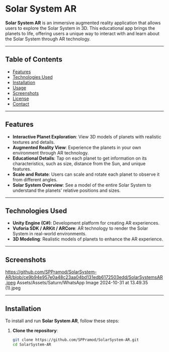 # Solar System AR

**Solar System AR** is an immersive augmented reality application that allows users to explore the Solar System in 3D. This educational app brings the planets to life, offering users a unique way to interact with and learn about the Solar System through AR technology.

---

## Table of Contents
- [Features](#features)
- [Technologies Used](#technologies-used)
- [Installation](#installation)
- [Usage](#usage)
- [Screenshots](#screenshots)
- [License](#license)
- [Contact](#contact)

---

## Features

- **Interactive Planet Exploration**: View 3D models of planets with realistic textures and details.
- **Augmented Reality View**: Experience the planets in your own environment through AR technology.
- **Educational Details**: Tap on each planet to get information on its characteristics, such as size, distance from the Sun, and unique features.
- **Scale and Rotate**: Users can scale and rotate each planet to observe it from different angles.
- **Solar System Overview**: See a model of the entire Solar System to understand the planets' relative positions and sizes.

---

## Technologies Used

- **Unity Engine (C#)**: Development platform for creating AR experiences.
- **Vuforia SDK / ARKit / ARCore**: AR technology to render the Solar System in real-world environments.
- **3D Modeling**: Realistic models of planets to enhance the AR experience.
  
---

## Screenshots

https://github.com/SPPramod/SolarSystem-AR/blob/ce9b94e957e0a48c23aa04bd131edb6172503edd/SolarSystemsAR.jpeg
Assets/Assets/Saturn/WhatsApp Image 2024-10-31 at 13.49.35 (1).jpeg

---

## Installation

To install and run **Solar System AR**, follow these steps:

1. **Clone the repository**:
   ```bash
   git clone https://github.com/SPPramod/SolarSystem-AR.git
   cd SolarSystem-AR
